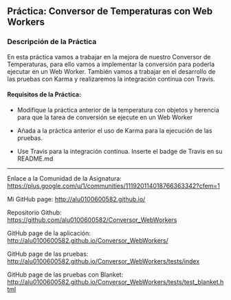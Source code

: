 ## Práctica: Conversor de Temperaturas con Web Workers

### Descripción de la Práctica

En esta práctica vamos a trabajar en la mejora de nuestro Conversor de Temperaturas, para ello vamos a implementar la conversión para poderla ejecutar en un Web Worker. También vamos a trabajar en el desarrollo de las pruebas con Karma y realizaremos la integración contínua con Travis.

#### Requisitos de la Práctica:


- Modifique la práctica anterior de la temperatura con objetos y herencia para que la tarea de conversión se ejecute en un Web Worker

- Añada a la práctica anterior el uso de Karma para la ejecución de las pruebas.

- Use Travis para la integración contínua. Inserte el badge de Travis en su README.md

---
Enlace a la Comunidad de la Asignatura: https://plus.google.com/u/1/communities/111920114018766363342?cfem=1

Mi GitHub page: http://alu0100600582.github.io/

Repositorio Github: https://github.com/alu0100600582/Conversor_WebWorkers

GitHub page de la aplicación: http://alu0100600582.github.io/Conversor_WebWorkers/

GitHub page de las pruebas: http://alu0100600582.github.io/Conversor_WebWorkers/tests/index

GitHub page de las pruebas con Blanket: http://alu0100600582.github.io/Conversor_WebWorkers/tests/test_blanket.html
